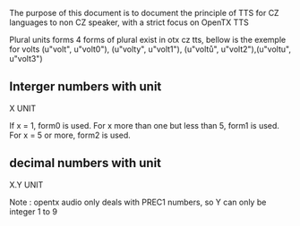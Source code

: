 The purpose of this document is to document the principle of TTS for CZ languages to non CZ speaker, with a strict focus on OpenTX TTS

Plural units forms
4 forms of plural exist in otx cz tts, bellow is the exemple for volts
(u"volt", u"volt0"), (u"volty", u"volt1"), (u"voltů", u"volt2"),(u"voltu", u"volt3")

## Interger numbers with unit
X UNIT

If x = 1, form0 is used.
For x more than one but less than 5, form1 is used.
For x = 5 or more, form2 is used.


## decimal numbers with unit
X.Y UNIT

Note : opentx audio only deals with PREC1 numbers, so Y can only be integer 1 to 9
